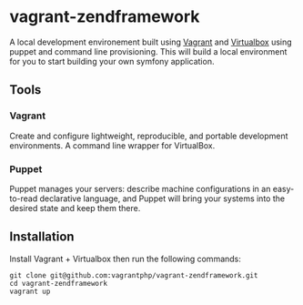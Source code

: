 # vagrant-zendframework

A local development environement built using [Vagrant](http://vagrantup.com/) and [Virtualbox](https://www.virtualbox.org/) using puppet and command line provisioning. This will build a local environment for you to start building your own symfony application. 

## Tools

### Vagrant

Create and configure lightweight, reproducible, and portable development environments. A command line wrapper for VirtualBox.

### Puppet

Puppet manages your servers: describe machine configurations in an easy-to-read declarative language, and Puppet will bring your systems into the desired state and keep them there.


## Installation

Install Vagrant + Virtualbox then run the following commands:

 	git clone git@github.com:vagrantphp/vagrant-zendframework.git
	cd vagrant-zendframework
	vagrant up


	
